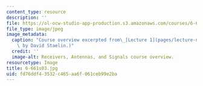 ```yaml
---
content_type: resource
description: ''
file: https://ol-ocw-studio-app-production.s3.amazonaws.com/courses/6-661-receivers-antennas-and-signals-spring-2003/fd76ddf43532c465aa6f061ceb99e2ba_6-661s03.jpg
file_type: image/jpeg
image_metadata:
  caption: "Course overview excerpted from\_[Lecture 1](pages/lecture-notes). (Image\
    \ by David Staelin.)"
  credit: ''
  image-alt: Receivers, Antennas, and Signals course overview.
resourcetype: Image
title: 6-661s03.jpg
uid: fd76ddf4-3532-c465-aa6f-061ceb99e2ba
---
```

